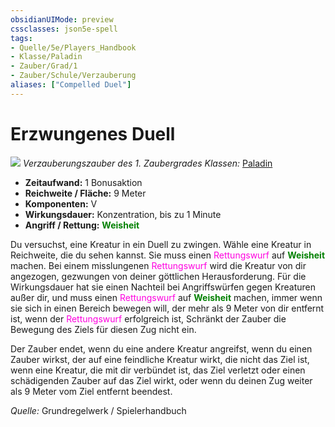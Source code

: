 ```yaml
---
obsidianUIMode: preview
cssclasses: json5e-spell
tags:
- Quelle/5e/Players_Handbook
- Klasse/Paladin
- Zauber/Grad/1
- Zauber/Schule/Verzauberung
aliases: ["Compelled Duel"]
---
```

# Erzwungenes Duell
![](../../../99%20-%20Setup/Files/Bildersammlung/Symbolik/Verzauberungszauber.webp#token)
*Verzauberungszauber des 1. Zaubergrades*
*Klassen:* [Paladin](../Charakteroptionen/Klassen/Paladin.md)

- **Zeitaufwand:** 1 Bonusaktion
- **Reichweite / Fläche:** 9 Meter
- **Komponenten:** V
- **Wirkungsdauer:** Konzentration, bis zu 1 Minute
- **Angriff / Rettung:** <font color="green">**Weisheit**</font>

Du versuchst, eine Kreatur in ein Duell zu zwingen. Wähle eine Kreatur in Reichweite, die du sehen kannst. Sie muss einen <font color="#FF00E0">Rettungswurf</font> auf <font color="green">**Weisheit**</font> machen. Bei einem misslungenen <font color="#FF00E0">Rettungswurf</font> wird die Kreatur von dir angezogen, gezwungen von deiner göttlichen Herausforderung. Für die Wirkungsdauer hat sie einen Nachteil bei Angriffswürfen gegen Kreaturen außer dir, und muss einen <font color="#FF00E0">Rettungswurf</font> auf <font color="green">**Weisheit**</font> machen, immer wenn sie sich in einen Bereich bewegen will, der mehr als 9 Meter von dir entfernt ist, wenn der <font color="#FF00E0">Rettungswurf</font> erfolgreich ist, Schränkt der Zauber die Bewegung des Ziels für diesen Zug nicht ein.  
  
Der Zauber endet, wenn du eine andere Kreatur angreifst, wenn du einen Zauber wirkst, der auf eine feindliche Kreatur wirkt, die nicht das Ziel ist, wenn eine Kreatur, die mit dir verbündet ist, das Ziel verletzt oder einen schädigenden Zauber auf das Ziel wirkt, oder wenn du deinen Zug weiter als 9 Meter vom Ziel entfernt beendest.

 *Quelle:* Grundregelwerk / Spielerhandbuch
